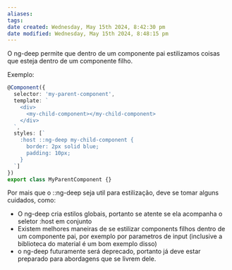 ```yaml
---
aliases: 
tags: 
date created: Wednesday, May 15th 2024, 8:42:30 pm
date modified: Wednesday, May 15th 2024, 8:48:15 pm
---
```

O ng-deep permite que dentro de um componente pai estilizamos coisas que esteja dentro de um componente filho.

Exemplo:

```typescript
@Component({
  selector: 'my-parent-component',
  template: `
    <div>
      <my-child-component></my-child-component>
    </div>
  `,
  styles: [`
    :host ::ng-deep my-child-component {
      border: 2px solid blue;
      padding: 10px;
    }
  `]
})
export class MyParentComponent {}
```

Por mais que o ::ng-deep seja util para estilização, deve se tomar alguns cuidados, como:

- O ng-deep cria estilos globais, portanto se atente se ela acompanha o seletor :host em conjunto
- Existem melhores maneiras de se estilizar components filhos dentro de um componente  pai, por exemplo por parametros de input (inclusive a biblioteca do material é um bom exemplo disso)
- o ng-deep futuramente será deprecado, portanto já deve estar preparado para abordagens que se livrem dele.